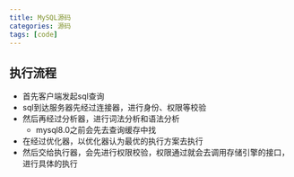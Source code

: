 ```yaml
---
title: MySQL源码
categories: 源码
tags: [code]
---
```


## 执行流程

- 首先客户端发起sql查询
- sql到达服务器先经过连接器，进行身份、权限等校验
- 然后再经过分析器，进行词法分析和语法分析
  - mysql8.0之前会先去查询缓存中找
- 在经过优化器，以优化器认为最优的执行方案去执行
- 然后交给执行器，会先进行权限校验，权限通过就会去调用存储引擎的接口，进行具体的执行